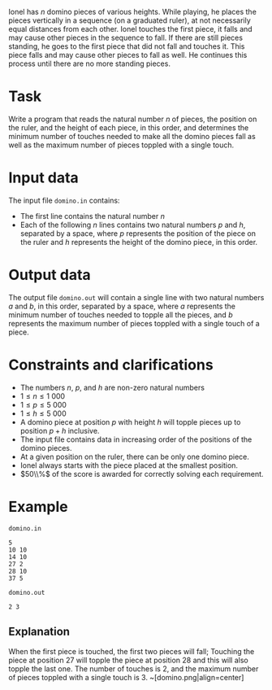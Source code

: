 Ionel has $n$ domino pieces of various heights. While playing, he places the pieces vertically in a sequence (on a graduated ruler), at not necessarily equal distances from each other. Ionel touches the first piece, it falls and may cause other pieces in the sequence to fall. If there are still pieces standing, he goes to the first piece that did not fall and touches it. This piece falls and may cause other pieces to fall as well. He continues this process until there are no more standing pieces.

# Task

Write a program that reads the natural number $n$ of pieces, the position on the ruler, and the height of each piece, in this order, and determines the minimum number of touches needed to make all the domino pieces fall as well as the maximum number of pieces toppled with a single touch.

# Input data

The input file `domino.in` contains:

* The first line contains the natural number $n$
* Each of the following $n$ lines contains two natural numbers $p$ and $h$, separated by a space, where $p$ represents the position of the piece on the ruler and $h$ represents the height of the domino piece, in this order.

# Output data

The output file `domino.out` will contain a single line with two natural numbers $a$ and $b$, in this order, separated by a space, where $a$ represents the minimum number of touches needed to topple all the pieces, and $b$ represents the maximum number of pieces toppled with a single touch of a piece.

# Constraints and clarifications

* The numbers $n$, $p$, and $h$ are non-zero natural numbers
* $1 \leq n \leq 1 \ 000$
* $1 \leq p \leq 5 \ 000$
* $1 \leq h \leq 5 \ 000$
* A domino piece at position $p$ with height $h$ will topple pieces up to position $p + h$ inclusive.
* The input file contains data in increasing order of the positions of the domino pieces.
* At a given position on the ruler, there can be only one domino piece.
* Ionel always starts with the piece placed at the smallest position.
* $50\\%$ of the score is awarded for correctly solving each requirement.

# Example

`domino.in`
```
5
10 10
14 10
27 2
28 10
37 5
```

`domino.out`
```
2 3
```

## Explanation

When the first piece is touched, the first two pieces will fall;
Touching the piece at position $27$ will topple the piece at position $28$ and this will also topple the last one.
The number of touches is $2$, and the maximum number of pieces toppled with a single touch is $3$.
~[domino.png|align=center]